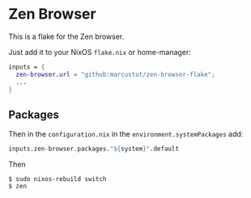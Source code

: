 # Zen Browser

This is a flake for the Zen browser.

Just add it to your NixOS `flake.nix` or home-manager:

```nix
inputs = {
  zen-browser.url = "github:marcustut/zen-browser-flake";
  ...
}
```

## Packages

Then in the `configuration.nix` in the `environment.systemPackages` add:

```nix
inputs.zen-browser.packages."${system}".default
```

Then

```shell
$ sudo nixos-rebuild switch
$ zen
```

